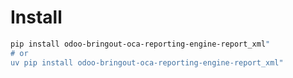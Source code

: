 # Install

```bash
pip install odoo-bringout-oca-reporting-engine-report_xml"
# or
uv pip install odoo-bringout-oca-reporting-engine-report_xml"
```
